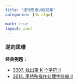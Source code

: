 ```yaml
---
title: "逻辑思维训练题集"
categories: [ds-algo]

math: true
layout: post
---
```



### 逆向思维

**经典例题：**
- [3307. 找出第 K 个字符 II](https://leetcode.cn/problems/find-the-k-th-character-in-string-game-ii/)
- [3614. 用特殊操作处理字符串 II](https://leetcode.cn/problems/process-string-with-special-operations-ii/)

